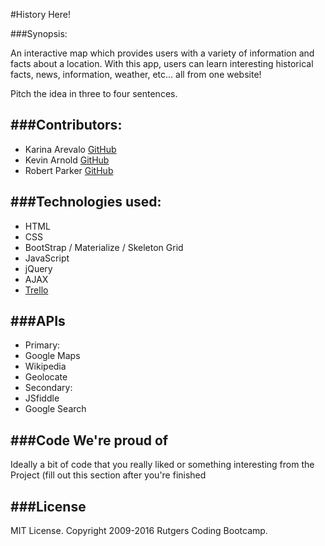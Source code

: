 #History Here!          


###Synopsis:

An interactive map which provides users with a variety of information and facts about a location. With this app, users can learn interesting historical facts, news, information, weather, etc... all from one website!

 Pitch the idea in three to four sentences.



###Contributors:  
---

* Karina Arevalo [GitHub](https://github.com/kjarevalo)  
* Kevin Arnold [GitHub](https://github.com/Kevarnold02)
* Robert Parker [GitHub](https://github.com/rparker24)


###Technologies used:
---
* HTML
* CSS
 * BootStrap / Materialize / Skeleton Grid
* JavaScript
 * jQuery
 * AJAX
* [Trello](https://trello.com/b/5sGXT7Ey/team-5ive)


###APIs
---
* Primary:
 * Google Maps
 * Wikipedia
 * Geolocate
* Secondary:
 * JSfiddle
 * Google Search


###Code We're proud of
---
Ideally a bit of code that you really liked or something interesting from the Project (fill out this section after you're finished




###License
---
MIT License. Copyright 2009-2016 Rutgers Coding Bootcamp.